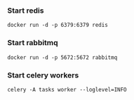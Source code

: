 
### Start redis
	docker run -d -p 6379:6379 redis

### Start rabbitmq
	docker run -d -p 5672:5672 rabbitmq


### Start celery workers
	celery -A tasks worker --loglevel=INFO